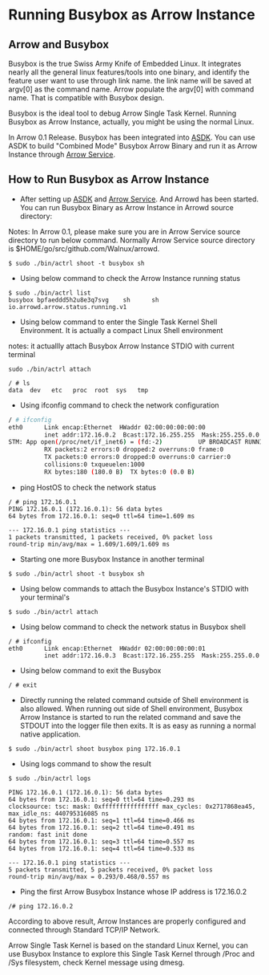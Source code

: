 # Running Busybox as Arrow Instance

## Arrow and Busybox
Busybox is the true Swiss Army Knife of Embedded Linux. It integrates nearly all the general linux features/tools into one binary, and identify the feature user want to use through link name. the link name will be saved at argv[0] as the command name. Arrow populate the argv[0] with command name. That is compatible with Busybox design.

Busybox is the ideal tool to debug Arrow Single Task Kernel. Running Busybox as Arrow Instance, actually, you might be using the normal Linux.

In Arrow 0.1 Release. Busybox has been integrated into [ASDK](https://github.com/Walnux/Atools/tree/master/ASDK). You can use ASDK to build "Combined Mode" Busybox Arrow Binary and run it as Arrow Instance through [Arrow Service](https://github.com/Walnux/arrowd/blob/master/README.md). 

## How to Run Busybox as Arrow Instance
- After setting up [ASDK](https://github.com/Walnux/Atools/tree/master/ASDK) and [Arrow Service](https://github.com/Walnux/arrowd/blob/master/README.md). And Arrowd has been started. You can run Busybox Binary as Arrow Instance in Arrowd source directory:

Notes: In Arrow 0.1, please make sure you are in Arrow Service source directory to run below command. Normally Arrow Service source directory is $HOME/go/src/github.com/Walnux/arrowd. 

```shell
$ sudo ./bin/actrl shoot -t busybox sh
```

- Using below command to check the Arrow Instance running status
``` shell
$ sudo ./bin/actrl list
busybox bpfaeddd5h2u8e3q7svg    sh      sh      io.arrowd.arrow.status.running.v1
```

- Using below command to enter the Single Task Kernel Shell Environment. It is actually a compact Linux Shell environment

notes: it actuallly attach Busybox Arrow Instance STDIO with current terminal
``` shell
sudo ./bin/actrl attach

/ # ls
data  dev   etc   proc  root  sys   tmp
```

- Using ifconfig command to check the network configuration

``` sh
/ # ifconfig
eth0      Link encap:Ethernet  HWaddr 02:00:00:00:00:00  
          inet addr:172.16.0.2  Bcast:172.16.255.255  Mask:255.255.0.0
STM: App open(/proc/net/if_inet6) = (fd:-2)          UP BROADCAST RUNNING MULTICAST  MTU:1500  Metric:1
          RX packets:2 errors:0 dropped:2 overruns:0 frame:0
          TX packets:0 errors:0 dropped:0 overruns:0 carrier:0
          collisions:0 txqueuelen:1000 
          RX bytes:180 (180.0 B)  TX bytes:0 (0.0 B)
```

- ping HostOS to check the network status

```shell
/ # ping 172.16.0.1
PING 172.16.0.1 (172.16.0.1): 56 data bytes
64 bytes from 172.16.0.1: seq=0 ttl=64 time=1.609 ms

--- 172.16.0.1 ping statistics ---
1 packets transmitted, 1 packets received, 0% packet loss
round-trip min/avg/max = 1.609/1.609/1.609 ms
```

- Starting one more Busybox Instance in another terminal

``` shell
$ sudo ./bin/actrl shoot -t busybox sh
```

- Using below commands to attach the Busybox Instance's STDIO with your terminal's

``` shell
$ sudo ./bin/actrl attach
```

- Using below command to check the network status in Busybox shell

``` shell
/ # ifconfig
eth0      Link encap:Ethernet  HWaddr 02:00:00:00:00:01  
          inet addr:172.16.0.3  Bcast:172.16.255.255  Mask:255.255.0.0
```

- Using below command to exit the Busybox

``` shell
/ # exit
```

- Directly running the related command outside of Shell environment is also allowed. When running out side of Shell environment, Busybox Arrow Instance is started to run the related command and save the STDOUT into the logger file then exits. It is as easy as running a normal native application.

``` shell
$ sudo ./bin/actrl shoot busybox ping 172.16.0.1
```

- Using logs command to show the result

```
$ sudo ./bin/actrl logs

PING 172.16.0.1 (172.16.0.1): 56 data bytes
64 bytes from 172.16.0.1: seq=0 ttl=64 time=0.293 ms
clocksource: tsc: mask: 0xffffffffffffffff max_cycles: 0x2717868ea45, max_idle_ns: 440795316085 ns
64 bytes from 172.16.0.1: seq=1 ttl=64 time=0.466 ms
64 bytes from 172.16.0.1: seq=2 ttl=64 time=0.491 ms
random: fast init done
64 bytes from 172.16.0.1: seq=3 ttl=64 time=0.557 ms
64 bytes from 172.16.0.1: seq=4 ttl=64 time=0.533 ms

--- 172.16.0.1 ping statistics ---
5 packets transmitted, 5 packets received, 0% packet loss
round-trip min/avg/max = 0.293/0.468/0.557 ms
```

- Ping the first Arrow Busybox Instance whose IP address is 172.16.0.2
```
/# ping 172.16.0.2
```

According to above result, Arrow Instances are properly configured and connected through Standard TCP/IP Network. 

Arrow Single Task Kernel is based on the standard Linux Kernel, you can use Busybox Instance to explore this Single Task Kernel through /Proc and /Sys filesystem, check Kernel message using dmesg.

